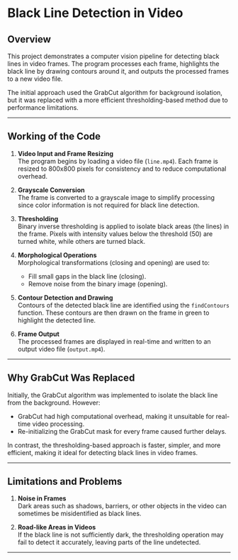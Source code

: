 # Black Line Detection in Video

## Overview
This project demonstrates a computer vision pipeline for detecting black lines in video frames. The program processes each frame, highlights the black line by drawing contours around it, and outputs the processed frames to a new video file. 

The initial approach used the GrabCut algorithm for background isolation, but it was replaced with a more efficient thresholding-based method due to performance limitations.

---

## Working of the Code
1. **Video Input and Frame Resizing**  
   The program begins by loading a video file (`line.mp4`). Each frame is resized to 800x800 pixels for consistency and to reduce computational overhead.  

2. **Grayscale Conversion**  
   The frame is converted to a grayscale image to simplify processing since color information is not required for black line detection.  

3. **Thresholding**  
   Binary inverse thresholding is applied to isolate black areas (the lines) in the frame. Pixels with intensity values below the threshold (50) are turned white, while others are turned black.

4. **Morphological Operations**  
   Morphological transformations (closing and opening) are used to:
   - Fill small gaps in the black line (closing).
   - Remove noise from the binary image (opening).

5. **Contour Detection and Drawing**  
   Contours of the detected black line are identified using the `findContours` function. These contours are then drawn on the frame in green to highlight the detected line.

6. **Frame Output**  
   The processed frames are displayed in real-time and written to an output video file (`output.mp4`).

---

## Why GrabCut Was Replaced
Initially, the GrabCut algorithm was implemented to isolate the black line from the background. However:
- GrabCut had high computational overhead, making it unsuitable for real-time video processing.
- Re-initializing the GrabCut mask for every frame caused further delays.

In contrast, the thresholding-based approach is faster, simpler, and more efficient, making it ideal for detecting black lines in video frames.

---

## Limitations and Problems
1. **Noise in Frames**  
   Dark areas such as shadows, barriers, or other objects in the video can sometimes be misidentified as black lines.

2. **Road-like Areas in Videos**  
   If the black line is not sufficiently dark, the thresholding operation may fail to detect it accurately, leaving parts of the line undetected.

---


